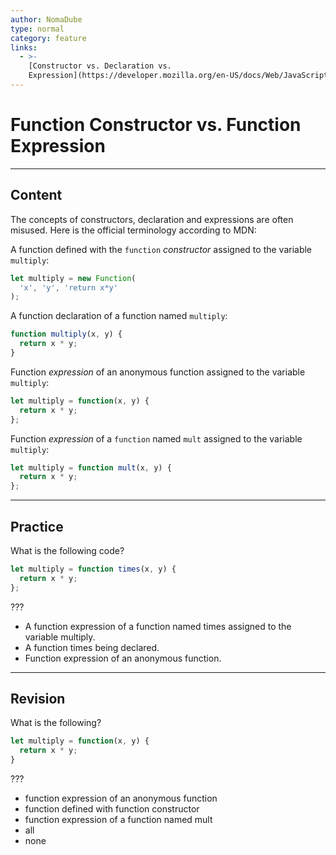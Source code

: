 ```yaml
---
author: NomaDube
type: normal
category: feature
links:
  - >-
    [Constructor vs. Declaration vs.
    Expression](https://developer.mozilla.org/en-US/docs/Web/JavaScript/Reference/Functions#Constructor_vs._declaration_vs._expression){documentation}
---
```


# Function Constructor vs. Function Expression


---

## Content

The concepts of constructors, declaration and expressions are often misused. Here is the official terminology according to MDN:

A function defined with the `function` *constructor* assigned to the variable `multiply`:

```js
let multiply = new Function(
  'x', 'y', 'return x*y'
);
```

A function declaration of a function named `multiply`:
```js
function multiply(x, y) {
  return x * y;
}
```

Function *expression* of an anonymous function assigned to the variable `multiply`:

```js
let multiply = function(x, y) {
  return x * y;
};
```

Function *expression* of a `function` named `mult` assigned to the variable `multiply`:

```js
let multiply = function mult(x, y) {
  return x * y;
};
```


---

## Practice

What is the following code?

```javascript
let multiply = function times(x, y) {
  return x * y;
};
```

???

- A function expression of a function named times assigned to the variable multiply.
- A function times being declared.
- Function expression of an anonymous function.


---

## Revision

What is the following?

```javascript
let multiply = function(x, y) {
  return x * y;
}
```

???

- function expression of an anonymous function
- function defined with function constructor
- function expression of a function named mult
- all
- none
